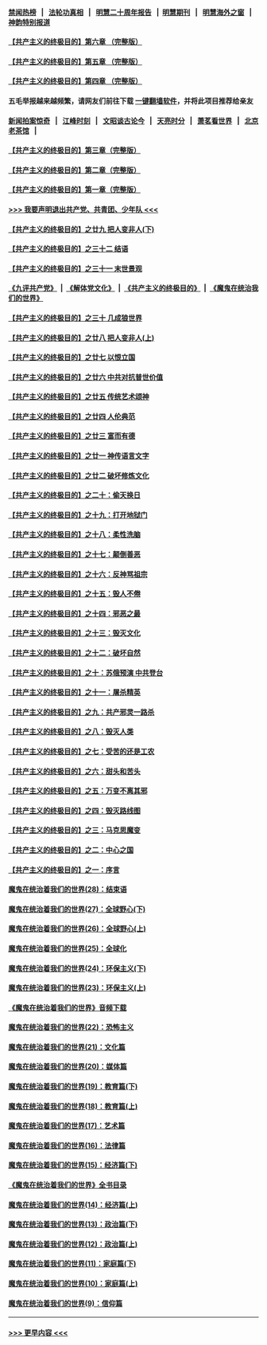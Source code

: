 #### [禁闻热榜](热点新闻.md?=0)  &nbsp;&nbsp;|&nbsp;&nbsp; [法轮功真相](https://github.com/gfw-breaker/truth/blob/master/README.md?=0) &nbsp;&nbsp;|&nbsp;&nbsp; [明慧二十周年报告](https://github.com/gfw-breaker/mh-reports/blob/master/README.md?=0) &nbsp;&nbsp;|&nbsp;&nbsp;[明慧期刊](https://github.com/gfw-breaker/mh-qikan) &nbsp;&nbsp;|&nbsp;&nbsp; [明慧海外之窗](https://github.com/gfw-breaker/mh-news/blob/master/README.md?=0) &nbsp;&nbsp;|&nbsp;&nbsp; [神韵特别报道](https://github.com/gfw-breaker/mh-news/blob/master/shenyun.md?=0)
#### [【共产主义的终极目的】第六章 （完整版）](../pages/nsc422/n11428913.md?t=03090703) 
#### [【共产主义的终极目的】第五章 （完整版）](../pages/nsc422/n11428912.md?t=03090703) 
#### [【共产主义的终极目的】第四章 （完整版）](../pages/nsc422/n11428907.md?t=03090703) 
#### 五毛举报越来越频繁，请网友们前往下载 [一键翻墙软件](https://github.com/gfw-breaker/ssr-accounts)，并将此项目推荐给亲友
#### [新闻拍案惊奇](https://github.com/gfw-breaker/banned-news/blob/master/pages/link4.md) &nbsp;&nbsp;|&nbsp;&nbsp; [江峰时刻](https://github.com/gfw-breaker/banned-news/blob/master/pages/link4.md) &nbsp;&nbsp;|&nbsp;&nbsp; [文昭谈古论今](https://github.com/gfw-breaker/banned-news/blob/master/pages/link4.md) &nbsp;&nbsp;|&nbsp;&nbsp; [天亮时分](https://github.com/gfw-breaker/banned-news/blob/master/pages/link4.md) &nbsp;&nbsp;|&nbsp;&nbsp; [萧茗看世界](https://github.com/gfw-breaker/banned-news/blob/master/pages/link4.md) &nbsp;&nbsp;|&nbsp;&nbsp; [北京老茶馆](https://github.com/gfw-breaker/banned-news/blob/master/pages/link4.md) &nbsp;&nbsp;|&nbsp;&nbsp; 
#### [【共产主义的终极目的】第三章（完整版）](../pages/nsc422/n11428848.md?t=03090703) 
#### [【共产主义的终极目的】第二章（完整版）](../pages/nsc422/n11428831.md?t=03090703) 
#### [【共产主义的终极目的】第一章（完整版）](../pages/nsc422/n11417651.md?t=03090703) 
#### [>>> 我要声明退出共产党、共青团、少年队 <<<](https://github.com/begood0513/goodnews/blob/master/quit/letter.md) 
#### [【共产主义的终极目的】之廿九 把人变非人(下)](../pages/nsc422/n11344140.md?t=03090703) 
#### [【共产主义的终极目的】之三十二 结语](../pages/nsc422/n11360535.md?t=03090703) 
#### [【共产主义的终极目的】之三十一 末世景观](../pages/nsc422/n11351129.md?t=03090703) 
#### [《九评共产党》](https://github.com/begood0513/9ping.md/blob/master/README.md) &nbsp;|&nbsp; [《解体党文化》](../../../../jtdwh.md/blob/master/README.md)  &nbsp;|&nbsp; [《共产主义的终极目的》](../../../../gczydzjmd.md/blob/master/README.md) &nbsp;|&nbsp; [《魔鬼在统治我们的世界》](../../../../mgztzwmdsj.md/blob/master/README.md) 
#### [【共产主义的终极目的】之三十 几成狼世界](../pages/nsc422/n11348280.md?t=03090703) 
#### [【共产主义的终极目的】之廿八 把人变非人(上)](../pages/nsc422/n11340492.md?t=03090703) 
#### [【共产主义的终极目的】之廿七 以恨立国](../pages/nsc422/n11336944.md?t=03090703) 
#### [【共产主义的终极目的】之廿六 中共对抗普世价值](../pages/nsc422/n11324785.md?t=03090703) 
#### [【共产主义的终极目的】之廿五 传统艺术颂神](../pages/nsc422/n11296396.md?t=03090703) 
#### [【共产主义的终极目的】之廿四 人伦典范](../pages/nsc422/n11296397.md?t=03090703) 
#### [【共产主义的终极目的】之廿三 富而有德](../pages/nsc422/n11283598.md?t=03090703) 
#### [【共产主义的终极目的】之廿一 神传语言文字](../pages/nsc422/n11263265.md?t=03090703) 
#### [【共产主义的终极目的】之廿二 破坏修炼文化](../pages/nsc422/n11245728.md?t=03090703) 
#### [【共产主义的终极目的】之二十：偷天换日](../pages/nsc422/n11238846.md?t=03090703) 
#### [【共产主义的终极目的】之十九：打开地狱门](../pages/nsc422/n11206376.md?t=03090703) 
#### [【共产主义的终极目的】之十八：柔性洗脑](../pages/nsc422/n11199994.md?t=03090703) 
#### [【共产主义的终极目的】之十七：颠倒善恶](../pages/nsc422/n11179782.md?t=03090703) 
#### [【共产主义的终极目的】之十六：反神骂祖宗](../pages/nsc422/n11166798.md?t=03090703) 
#### [【共产主义的终极目的】之十五：毁人不倦](../pages/nsc422/n11166792.md?t=03090703) 
#### [【共产主义的终极目的】之十四：邪恶之最](../pages/nsc422/n11150249.md?t=03090703) 
#### [【共产主义的终极目的】之十三：毁灭文化](../pages/nsc422/n11135227.md?t=03090703) 
#### [【共产主义的终极目的】之十二：破坏自然](../pages/nsc422/n11135214.md?t=03090703) 
#### [【共产主义的终极目的】之十：苏俄预演 中共登台](../pages/nsc422/n11118424.md?t=03090703) 
#### [【共产主义的终极目的】之十一：屠杀精英](../pages/nsc422/n11118442.md?t=03090703) 
#### [【共产主义的终极目的】之九：共产邪灵一路杀](../pages/nsc422/n11114139.md?t=03090703) 
#### [【共产主义的终极目的】之八：毁灭人类](../pages/nsc422/n11108503.md?t=03090703) 
#### [【共产主义的终极目的】之七：受苦的还是工农](../pages/nsc422/n11101809.md?t=03090703) 
#### [【共产主义的终极目的】之六：甜头和苦头](../pages/nsc422/n11096971.md?t=03090703) 
#### [【共产主义的终极目的】之五：万变不离其邪](../pages/nsc422/n11091285.md?t=03090703) 
#### [【共产主义的终极目的】之四：毁灭路线图](../pages/nsc422/n11086284.md?t=03090703) 
#### [【共产主义的终极目的】之三：马克思魔变](../pages/nsc422/n11061941.md?t=03090703) 
#### [【共产主义的终极目的】之二：中心之国](../pages/nsc422/n11047728.md?t=03090703) 
#### [【共产主义的终极目的】之一：序言](../pages/nsc422/n11086077.md?t=03090703) 
#### [魔鬼在统治着我们的世界(28)：结束语](../pages/nsc422/n10936246.md?t=03090703) 
#### [魔鬼在统治着我们的世界(27)：全球野心(下)](../pages/nsc422/n10928319.md?t=03090703) 
#### [魔鬼在统治着我们的世界(26)：全球野心(上)](../pages/nsc422/n10900318.md?t=03090703) 
#### [魔鬼在统治着我们的世界(25)：全球化](../pages/nsc422/n10788205.md?t=03090703) 
#### [魔鬼在统治着我们的世界(24)：环保主义(下)](../pages/nsc422/n10695307.md?t=03090703) 
#### [魔鬼在统治着我们的世界(23)：环保主义(上)](../pages/nsc422/n10688613.md?t=03090703) 
#### [《魔鬼在统治着我们的世界》音频下载](../pages/nsc422/n10635553.md?t=03090703) 
#### [魔鬼在统治着我们的世界(22)：恐怖主义](../pages/nsc422/n10614727.md?t=03090703) 
#### [魔鬼在统治着我们的世界(21)：文化篇](../pages/nsc422/n10597706.md?t=03090703) 
#### [魔鬼在统治着我们的世界(20)：媒体篇](../pages/nsc422/n10586579.md?t=03090703) 
#### [魔鬼在统治着我们的世界(19)：教育篇(下)](../pages/nsc422/n10564808.md?t=03090703) 
#### [魔鬼在统治着我们的世界(18)：教育篇(上)](../pages/nsc422/n10526970.md?t=03090703) 
#### [魔鬼在统治着我们的世界(17)：艺术篇](../pages/nsc422/n10499093.md?t=03090703) 
#### [魔鬼在统治着我们的世界(16)：法律篇](../pages/nsc422/n10485969.md?t=03090703) 
#### [魔鬼在统治着我们的世界(15)：经济篇(下)](../pages/nsc422/n10469975.md?t=03090703) 
#### [《魔鬼在统治着我们的世界》全书目录](../pages/nsc422/n10464261.md?t=03090703) 
#### [魔鬼在统治着我们的世界(14)：经济篇(上)](../pages/nsc422/n10457370.md?t=03090703) 
#### [魔鬼在统治着我们的世界(13)：政治篇(下)](../pages/nsc422/n10448270.md?t=03090703) 
#### [魔鬼在统治着我们的世界(12)：政治篇(上)](../pages/nsc422/n10444576.md?t=03090703) 
#### [魔鬼在统治着我们的世界(11)：家庭篇(下)](../pages/nsc422/n10440961.md?t=03090703) 
#### [魔鬼在统治着我们的世界(10)：家庭篇(上)](../pages/nsc422/n10435448.md?t=03090703) 
#### [魔鬼在统治着我们的世界(9)：信仰篇](../pages/nsc422/n10432159.md?t=03090703) 

----
#### [ >>> 更早内容 <<< ](../indexes/nsc422-earlier.md)
